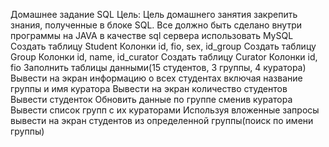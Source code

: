 Домашнее задание
SQL
Цель:
Цель домашнего занятия закрепить знания, полученные в блоке SQL.
Все должно быть сделано внутри программы на JAVA в качестве sql сервера использовать MySQL
Создать таблицу Student
Колонки id, fio, sex, id_group
Создать таблицу Group
Колонки id, name, id_curator
Создать таблицу Curator
Колонки id, fio
Заполнить таблицы данными(15 студентов, 3 группы, 4 куратора)
Вывести на экран информацию о всех студентах включая название группы и имя куратора
Вывести на экран количество студентов
Вывести студенток
Обновить данные по группе сменив куратора
Вывести список групп с их кураторами
Используя вложенные запросы вывести на экран студентов из определенной группы(поиск по имени группы)